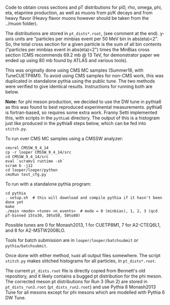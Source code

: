 Code to obtain cross sections and pT distributions for pi0, rho,
omega, phi, eta, etaprime production, as well as muons from pi/K
decays and from heavy flavor (Heavy flavor muons however should be
taken from the ../muon folder).

The distributions are stored in `pt_dists*.root`, (see comment at the end). y-axis units are
"particles per minbias event per 50 MeV bin in abs(eta)<2".
So, the total cross section for a given particle is the sum of all bin
contents ("particles per minbias event in abs(eta)<2")
times the MinBias cross section (CMS recommends 69.2 mb @ 13 TeV, for demonstrator paper we ended up using 80 mb found by ATLAS and various tools).

This was originally done using CMS MC samples (Summer16, with TuneCUETP8M1).
To avoid using CMS samples for non-CMS work, this was duplicated in standalone pythia
using the public tune. The two methods were verified to give identical results.
Instructions for running both are below.

**Note:** for phi meson production, we decided to use the DW tune in pythia6 as this was found to best reproduced experimental measurements. pythia6 is fortran-based, so requires some extra work. Franny Setti implemented this, with scripts in the `pythia6` directory. The output of this is a histogram just like produced in the pythia8 steps below, which can be fed into `stitch.py`.

To run over CMS MC samples using a CMSSW analyzer:
```
cmsrel CMSSW_9_4_14
cp -r looper CMSSW_9_4_14/src
cd CMSSW_9_4_14/src
eval `scramv1 runtime -sh`
scram b -j12
cd looper/looper/python
cmsRun test_cfg.py
```

To run with a standalone pythia program:
```
cd pythia
. setup.sh  # this will download and compile pythia if it hasn't been done yet
make
./main <mode> <tune> <n_events>  # mode = 0 (minbias), 1, 2, 3 (qcd pT-binned 15to30, 30to50, 50to80)
```

Possible tunes are 0 for Monash2013, 1 for CUETP8M1, 7 for A2-CTEQ6L1, and 8 for A2-MSTW2008LO.

Tools for batch submission are in `looper/looper/batchsubmit` or `pythia/batchsubmit`.

Once done with either method, `hadd` all output files somewhere. 
The script `stitch.py` makes stitched histograms for all particles, in
`pt_dists*.root`.

The current `pt_dists.root` file is directly copied from Bennett's old repository, and it likely contains a bugged pt distribution for the phi meson. The corrected meson pt distributions for Run 3 (Run 2) are stored in `pt_dists_run3.root` (`pt_dists_run2.root`) and use Pythia 8 Monash2013 Tune for all mesons except for phi mesons which are modelled with Pythia 6 DW Tune.
